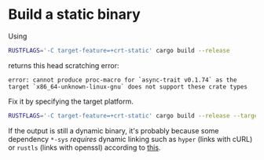 Build a static binary
=====================

Using

```sh
RUSTFLAGS='-C target-feature=+crt-static' cargo build --release
```

returns this head scratching error:

```
error: cannot produce proc-macro for `async-trait v0.1.74` as the target `x86_64-unknown-linux-gnu` does not support these crate types
```

Fix it by specifying the target platform.

```sh
RUSTFLAGS='-C target-feature=+crt-static' cargo build --release --target x86_64-unknown-linux-gnu
```

If the output is still a dynamic binary, it's probably because some
dependency `*-sys` *requires* dynamic linking such as `hyper` (links with
cURL) or `rustls` (links with openssl) according to
[this](https://msfjarvis.dev/posts/building-static-rust-binaries-for-linux/).

